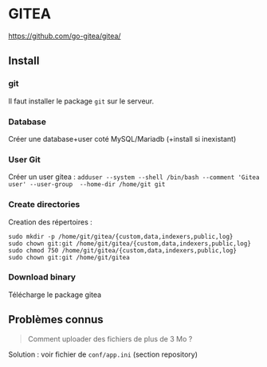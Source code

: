 # GITEA

https://github.com/go-gitea/gitea/

## Install

### git

Il faut installer le package `git` sur le serveur.

### Database

Créer une database+user coté MySQL/Mariadb (+install si inexistant)


### User Git

Créer un user gitea :
`adduser --system --shell /bin/bash --comment 'Gitea user' --user-group  --home-dir /home/git git`

### Create directories

Creation des répertoires :
```
sudo mkdir -p /home/git/gitea/{custom,data,indexers,public,log}
sudo chown git:git /home/git/gitea/{custom,data,indexers,public,log}
sudo chmod 750 /home/git/gitea/{custom,data,indexers,public,log}
sudo chown git:git /home/git/gitea
```

### Download binary

Télécharge le package gitea



## Problèmes connus

>Comment uploader des fichiers de plus de 3 Mo ?

Solution : voir fichier de `conf/app.ini` (section repository)
